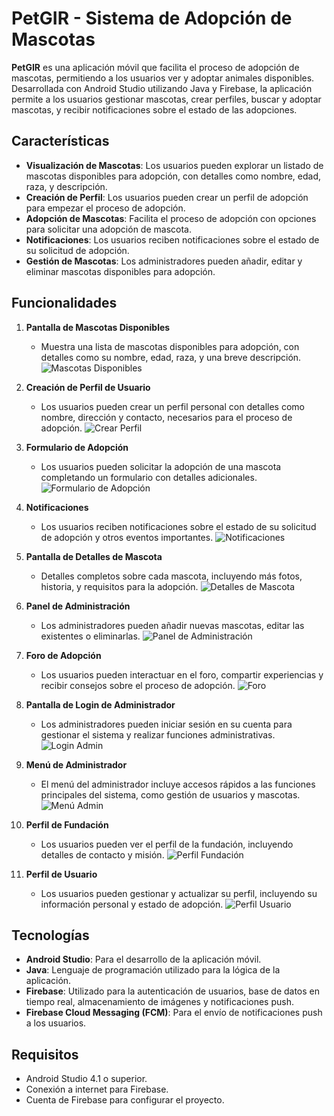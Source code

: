 # PetGIR - Sistema de Adopción de Mascotas

**PetGIR** es una aplicación móvil que facilita el proceso de adopción de mascotas, permitiendo a los usuarios ver y adoptar animales disponibles. Desarrollada con Android Studio utilizando Java y Firebase, la aplicación permite a los usuarios gestionar mascotas, crear perfiles, buscar y adoptar mascotas, y recibir notificaciones sobre el estado de las adopciones.

## Características

- **Visualización de Mascotas**: Los usuarios pueden explorar un listado de mascotas disponibles para adopción, con detalles como nombre, edad, raza, y descripción.
- **Creación de Perfil**: Los usuarios pueden crear un perfil de adopción para empezar el proceso de adopción.
- **Adopción de Mascotas**: Facilita el proceso de adopción con opciones para solicitar una adopción de mascota.
- **Notificaciones**: Los usuarios reciben notificaciones sobre el estado de su solicitud de adopción.
- **Gestión de Mascotas**: Los administradores pueden añadir, editar y eliminar mascotas disponibles para adopción.
  
## Funcionalidades

1. **Pantalla de Mascotas Disponibles**
   - Muestra una lista de mascotas disponibles para adopción, con detalles como su nombre, edad, raza, y una breve descripción.
   ![Mascotas Disponibles](imagenes/mascotas_disponibles.PNG)

2. **Creación de Perfil de Usuario**
   - Los usuarios pueden crear un perfil personal con detalles como nombre, dirección y contacto, necesarios para el proceso de adopción.
   ![Crear Perfil](imagenes/crear_perfil.PNG)

3. **Formulario de Adopción**
   - Los usuarios pueden solicitar la adopción de una mascota completando un formulario con detalles adicionales.
   ![Formulario de Adopción](imagenes/formulario_adopcion.PNG)

4. **Notificaciones**
   - Los usuarios reciben notificaciones sobre el estado de su solicitud de adopción y otros eventos importantes.
   ![Notificaciones](imagenes/notificaciones.PNG)

5. **Pantalla de Detalles de Mascota**
   - Detalles completos sobre cada mascota, incluyendo más fotos, historia, y requisitos para la adopción.
   ![Detalles de Mascota](imagenes/detalles_mascota.PNG)

6. **Panel de Administración**
   - Los administradores pueden añadir nuevas mascotas, editar las existentes o eliminarlas.
   ![Panel de Administración](imagenes/panel_administracion.PNG)

7. **Foro de Adopción**
   - Los usuarios pueden interactuar en el foro, compartir experiencias y recibir consejos sobre el proceso de adopción.
   ![Foro](imagenes/foro.PNG)

8. **Pantalla de Login de Administrador**
   - Los administradores pueden iniciar sesión en su cuenta para gestionar el sistema y realizar funciones administrativas.
   ![Login Admin](imagenes/loginadmin.PNG)

9. **Menú de Administrador**
   - El menú del administrador incluye accesos rápidos a las funciones principales del sistema, como gestión de usuarios y mascotas.
   ![Menú Admin](imagenes/menuadmin.PNG)

10. **Perfil de Fundación**
    - Los usuarios pueden ver el perfil de la fundación, incluyendo detalles de contacto y misión.
    ![Perfil Fundación](imagenes/perfil%20fundacion.PNG)

11. **Perfil de Usuario**
    - Los usuarios pueden gestionar y actualizar su perfil, incluyendo su información personal y estado de adopción.
    ![Perfil Usuario](imagenes/usuario.PNG)

## Tecnologías

- **Android Studio**: Para el desarrollo de la aplicación móvil.
- **Java**: Lenguaje de programación utilizado para la lógica de la aplicación.
- **Firebase**: Utilizado para la autenticación de usuarios, base de datos en tiempo real, almacenamiento de imágenes y notificaciones push.
- **Firebase Cloud Messaging (FCM)**: Para el envío de notificaciones push a los usuarios.

## Requisitos

- Android Studio 4.1 o superior.
- Conexión a internet para Firebase.
- Cuenta de Firebase para configurar el proyecto.

